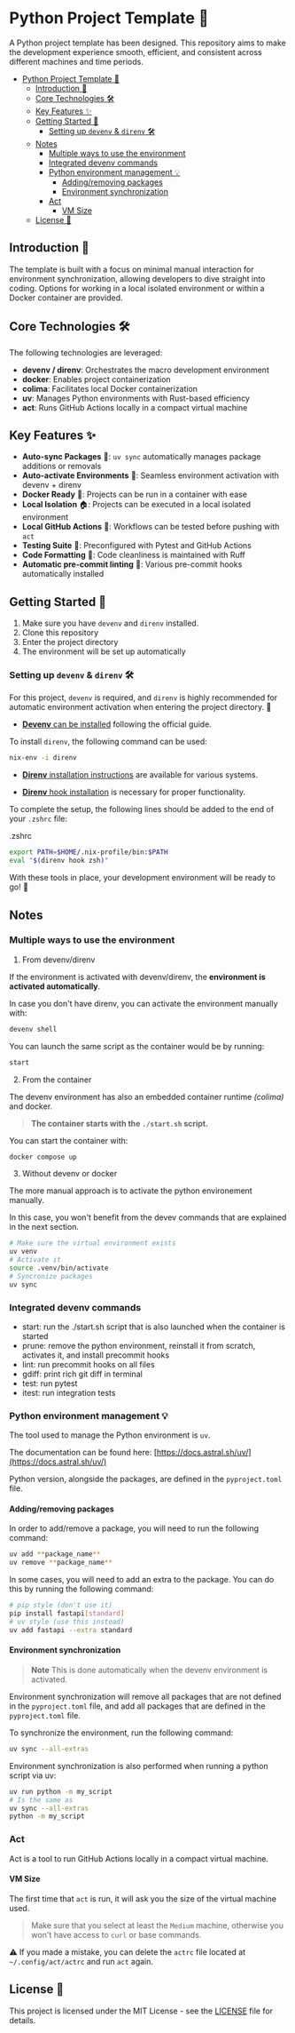 # Python Project Template 🚀

A Python project template has been designed. This repository aims to make the development experience smooth, efficient, and consistent across different machines and time periods.

- [Python Project Template 🚀](#python-project-template-)
  - [Introduction 🌟](#introduction-)
  - [Core Technologies 🛠️](#core-technologies-️)
  - [Key Features ✨](#key-features-)
  - [Getting Started 🚀](#getting-started-)
    - [Setting up `devenv` \& `direnv` 🛠️](#setting-up-devenv--direnv-️)
  - [Notes](#notes)
    - [Multiple ways to use the environment](#multiple-ways-to-use-the-environment)
    - [Integrated devenv commands](#integrated-devenv-commands)
    - [Python environment management 💡](#python-environment-management-)
      - [Adding/removing packages](#addingremoving-packages)
      - [Environment synchronization](#environment-synchronization)
    - [Act](#act)
      - [VM Size](#vm-size)
  - [License 📜](#license-)


## Introduction 🌟

The template is built with a focus on minimal manual interaction for environment synchronization, allowing developers to dive straight into coding. Options for working in a local isolated environment or within a Docker container are provided.

## Core Technologies 🛠️

The following technologies are leveraged:

- **devenv / direnv**: Orchestrates the macro development environment
- **docker**: Enables project containerization
- **colima**: Facilitates local Docker containerization
- **uv**: Manages Python environments with Rust-based efficiency
- **act**: Runs GitHub Actions locally in a compact virtual machine

## Key Features ✨

- **Auto-sync Packages** 🔄: `uv sync` automatically manages package additions or removals
- **Auto-activate Environments** 🌈: Seamless environment activation with devenv + direnv
- **Docker Ready** 🐳: Projects can be run in a container with ease
- **Local Isolation** 🏠: Projects can be executed in a local isolated environment
- **Local GitHub Actions** 🚀: Workflows can be tested before pushing with `act`
- **Testing Suite** 🧪: Preconfigured with Pytest and GitHub Actions
- **Code Formatting** 🧹: Code cleanliness is maintained with Ruff
- **Automatic pre-commit linting** 🔗: Various pre-commit hooks automatically installed

## Getting Started 🚀

1. Make sure you have `devenv` and `direnv` installed.
2. Clone this repository
3. Enter the project directory
4. The environment will be set up automatically


### Setting up `devenv` & `direnv` 🛠️

For this project, `devenv` is required, and `direnv` is highly recommended for automatic environment activation when entering the project directory. 🚀

- [**Devenv** can be installed](https://devenv.sh/getting-started/#installation) following the official guide.

To install `direnv`, the following command can be used:

```bash
nix-env -i direnv
```

- [**Direnv** installation instructions](https://direnv.net/docs/installation.html) are available for various systems.

- [**Direnv** hook installation](https://direnv.net/docs/hook.html) is necessary for proper functionality.

To complete the setup, the following lines should be added to the end of your `.zshrc` file:

.zshrc

```bash
export PATH=$HOME/.nix-profile/bin:$PATH
eval "$(direnv hook zsh)"
```

With these tools in place, your development environment will be ready to go! 🎉

## Notes

### Multiple ways to use the environment

1. From devenv/direnv

If the environment is activated with devenv/direnv, the **environment is activated automatically**.

In case you don't have direnv, you can activate the environment manually with:

```bash
devenv shell
```

You can launch the same script as the container would be by running:

```bash
start
```

2. From the container

The devenv environment has also an embedded container runtime *(colima)* and docker.

> **The container starts with the `./start.sh` script.**

You can start the container with:

```bash
docker compose up
```

3. Without devenv or docker

The more manual approach is to activate the python environement manually.

In this case, you won't benefit from the devev commands that are explained in the next section.

```bash
# Make sure the virtual environment exists
uv venv
# Activate it
source .venv/bin/activate
# Syncronize packages
uv sync
```

### Integrated devenv commands

- start: run the ./start.sh script that is also launched when the container is started
- prune: remove the python environment, reinstall it from scratch, activates it, and install precommit hooks
- lint: run precommit hooks on all files
- gdiff: print rich git diff in terminal
- test: run pytest
- itest: run integration tests

### Python environment management 💡

The tool used to manage the Python environment is `uv`.

The documentation can be found here: [https://docs.astral.sh/uv/](https://docs.astral.sh/uv/)

Python version, alongside the packages, are defined in the `pyproject.toml` file.

#### Adding/removing packages

In order to add/remove a package, you will need to run the following command:

```bash
uv add **package_name**
uv remove **package_name**
```

In some cases, you will need to add an extra to the package. You can do this by running the following command:

```bash
# pip style (don't use it)
pip install fastapi[standard]
# uv style (use this instead)
uv add fastapi --extra standard
```

#### Environment synchronization

> **Note** This is done automatically when the devenv environment is activated.

Environment synchronization will remove all packages that are not defined in the `pyproject.toml` file, and add all packages that are defined in the `pyproject.toml` file.

To synchronize the environment, run the following command:

```bash
uv sync --all-extras
```

Environment synchronization is also performed when running a python script via uv:

```bash
uv run python -m my_script
# Is the same as
uv sync --all-extras
python -m my_script
```

### Act

Act is a tool to run GitHub Actions locally in a compact virtual machine.

#### VM Size

The first time that `act` is run, it will ask you the size of the virtual machine used.

> Make sure that you select at least the `Medium` machine, otherwise you won't have access to `curl` or base commands.

⚠️ If you made a mistake, you can delete the `actrc` file located at `~/.config/act/actrc` and run `act` again.

## License 📜

This project is licensed under the MIT License - see the [LICENSE](LICENSE) file for details.
